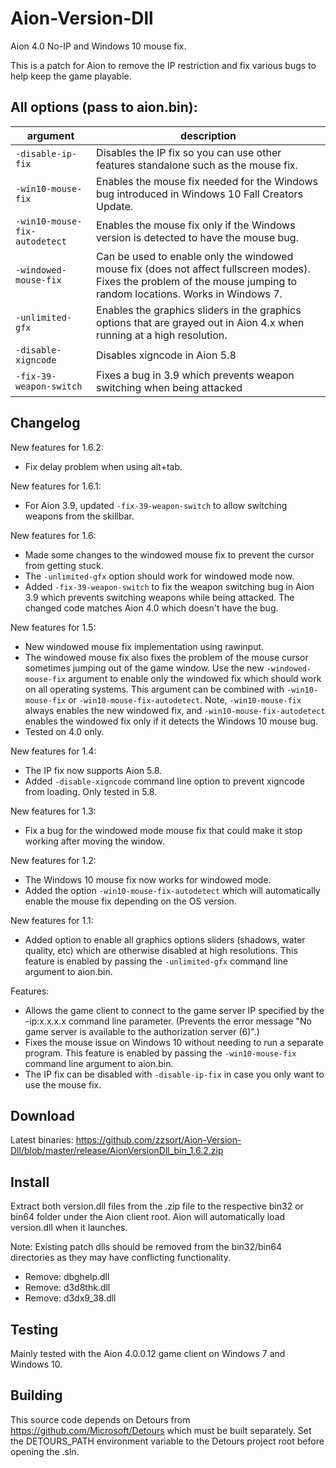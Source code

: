 # Aion-Version-Dll
Aion 4.0 No-IP and Windows 10 mouse fix.

This is a patch for Aion to remove the IP restriction and fix various bugs to help keep the game playable.

## All options (pass to aion.bin):
|argument|description|
|--|--|
|`-disable-ip-fix`|Disables the IP fix so you can use other features standalone such as the mouse fix.|
|`-win10-mouse-fix`|Enables the mouse fix needed for the Windows bug introduced in Windows 10 Fall Creators Update. |
|`-win10-mouse-fix-autodetect`|Enables the mouse fix only if the Windows version is detected to have the mouse bug.|
|`-windowed-mouse-fix`|Can be used to enable only the windowed mouse fix (does not affect fullscreen modes). Fixes the problem of the mouse jumping to random locations. Works in Windows 7.|
|`-unlimited-gfx`|Enables the graphics sliders in the graphics options that are grayed out in Aion 4.x when running at a high resolution.|
|`-disable-xigncode`|Disables xigncode in Aion 5.8|
|`-fix-39-weapon-switch`|Fixes a bug in 3.9 which prevents weapon switching when being attacked|

## Changelog
New features for 1.6.2:
- Fix delay problem when using alt+tab.

New features for 1.6.1:
- For Aion 3.9, updated `-fix-39-weapon-switch` to allow switching weapons from the skillbar.

New features for 1.6:
- Made some changes to the windowed mouse fix to prevent the cursor from getting stuck.
- The `-unlimited-gfx` option should work for windowed mode now.
- Added `-fix-39-weapon-switch` to fix the weapon switching bug in Aion 3.9 which prevents switching weapons while being attacked. The changed code matches Aion 4.0 which doesn't have the bug.

New features for 1.5:
- New windowed mouse fix implementation using rawinput.
- The windowed mouse fix also fixes the problem of the mouse cursor sometimes jumping out of the game window. Use the new `-windowed-mouse-fix` argument to enable only the windowed fix which should work on all operating systems. This argument can be combined with `-win10-mouse-fix` or `-win10-mouse-fix-autodetect`. Note, `-win10-mouse-fix` always enables the new windowed fix, and `-win10-mouse-fix-autodetect` enables the windowed fix only if it detects the Windows 10 mouse bug.
- Tested on 4.0 only.

New features for 1.4:
- The IP fix now supports Aion 5.8.
- Added `-disable-xigncode` command line option to prevent xigncode from loading. Only tested in 5.8.

New features for 1.3:
- Fix a bug for the windowed mode mouse fix that could make it stop working after moving the window.

New features for 1.2:
- The Windows 10 mouse fix now works for windowed mode.
- Added the option `-win10-mouse-fix-autodetect` which will automatically enable the mouse fix depending on the OS version.

New features for 1.1:
- Added option to enable all graphics options sliders (shadows, water quality, etc) which are otherwise disabled at high resolutions. This feature is enabled by passing the `-unlimited-gfx` command line argument to aion.bin.

Features:
- Allows the game client to connect to the game server IP specified by the -ip:x.x.x.x command line parameter. (Prevents the error message "No game server is available to the authorization server (6)".)
- Fixes the mouse issue on Windows 10 without needing to run a separate program. This feature is enabled by passing the `-win10-mouse-fix` command line argument to aion.bin.
- The IP fix can be disabled with `-disable-ip-fix` in case you only want to use the mouse fix.

## Download
Latest binaries: https://github.com/zzsort/Aion-Version-Dll/blob/master/release/AionVersionDll_bin_1.6.2.zip

## Install
Extract both version.dll files from the .zip file to the respective bin32 or bin64 folder under the Aion client root. Aion will automatically load version.dll when it launches.

Note: Existing patch dlls should be removed from the bin32/bin64 directories as they may have conflicting functionality.
- Remove: dbghelp.dll
- Remove: d3d8thk.dll
- Remove: d3dx9_38.dll

## Testing
Mainly tested with the Aion 4.0.0.12 game client on Windows 7 and Windows 10. 

## Building
This source code depends on Detours from https://github.com/Microsoft/Detours which must be built separately. Set the DETOURS_PATH environment variable to the Detours project root before opening the .sln.
